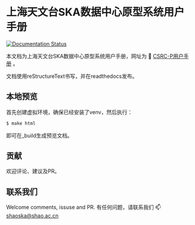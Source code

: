 # 上海天文台SKA数据中心原型系统用户手册 

[![Documentation Status](https://readthedocs.org/projects/shaoska-user-guide/badge/?version=latest)](https://shaoska-user-guide.readthedocs.io/zh_CN/latest/?badge=latest)

本文档为上海天文台SKA数据中心原型系统用户手册，网址为 :link: [CSRC-P用户手册](https://shaoska-user-guide.readthedocs.io/) 。

文档使用reStructureText书写，并在readthedocs发布。


## 本地预览

首先创建虚拟环境，确保已经安装了venv，然后执行：

```bash
$ make html
```

即可在_build生成预览文档。

## 贡献

欢迎评论、建议及PR。

## 联系我们

Welcome comments, issuse and PR.
有任何问题，请联系我们 :mailbox: shaoska@shao.ac.cn 
